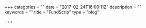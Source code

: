 +++
categories = ""
date = "2017-02-24T16:00:11Z"
description = ""
keywords = ""
title = "FundScrip"
type = "blog"

+++
